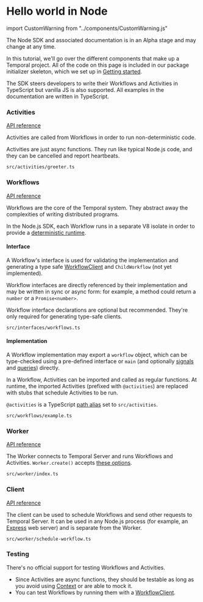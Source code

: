 # Hello world in Node

import CustomWarning from "../components/CustomWarning.js"

<CustomWarning>

The Node SDK and associated documentation is in an Alpha stage and may change at any time.

</CustomWarning>

In this tutorial, we'll go over the different components that make up a Temporal project.
All of the code on this page is included in our package initializer skeleton, which we set up in [Getting started](/docs/node/getting-started).

The SDK steers developers to write their Workflows and Activities in TypeScript but vanilla JS is also supported. All examples in the documentation are written in TypeScript.

### Activities

[API reference](https://nodejs.temporal.io/api/namespaces/activity)

Activities are called from Workflows in order to run non-deterministic code.

Activities are just async functions. They run like typical Node.js code, and they can be cancelled and report heartbeats.

`src/activities/greeter.ts`

<!--SNIPSTART nodejs-hello-activity {"enable_source_link": false}-->
<!--SNIPEND-->

### Workflows

[API reference](https://nodejs.temporal.io/api/namespaces/workflow)

Workflows are the core of the Temporal system. They abstract away the complexities of writing distributed programs.

In the Node.js SDK, each Workflow runs in a separate V8 isolate in order to provide a [deterministic runtime](/docs/node/determinism).

#### Interface

A Workflow's interface is used for validating the implementation and generating a type safe [WorkflowClient](https://nodejs.temporal.io/api/interfaces/client.workflowclient) and `ChildWorkflow` (not yet implemented).

Workflow interfaces are directly referenced by their implementation and may be written in sync or async form: for example, a method could return a `number` or a `Promise<number>`.

Workflow interface declarations are optional but recommended. They're only required for generating type-safe clients.

`src/interfaces/workflows.ts`

<!--SNIPSTART nodejs-hello-workflow-interface {"enable_source_link": false}-->
<!--SNIPEND-->

#### Implementation

A Workflow implementation may export a `workflow` object, which can be type-checked using a pre-defined interface or `main` (and optionally [signals](signals) and [queries](queries)) directly.

In a Workflow, Activities can be imported and called as regular functions. At runtime, the imported Activities (prefixed with `@activities`) are replaced with stubs that schedule Activities to be run.

`@activities` is a TypeScript [path alias](https://www.typescriptlang.org/tsconfig#paths) set to `src/activities`.

`src/workflows/example.ts`

<!--SNIPSTART nodejs-hello-workflow {"enable_source_link": false}-->
<!--SNIPEND-->

### Worker

[API reference](https://nodejs.temporal.io/api/namespaces/worker)

The Worker connects to Temporal Server and runs Workflows and Activities.
`Worker.create()` accepts [these options](https://nodejs.temporal.io/api/interfaces/worker.workeroptions).

`src/worker/index.ts`

<!--SNIPSTART nodejs-hello-worker {"enable_source_link": false}-->
<!--SNIPEND-->

### Client

[API reference](https://nodejs.temporal.io/api/namespaces/client)

The client can be used to schedule Workflows and send other requests to Temporal Server.
It can be used in any Node.js process (for example, an [Express](https://expressjs.com/) web server) and is separate from the Worker.

`src/worker/schedule-workflow.ts`

<!--SNIPSTART nodejs-hello-client {"enable_source_link": false}-->
<!--SNIPEND-->

### Testing

There's no official support for testing Workflows and Activities.

- Since Activities are async functions, they should be testable as long as you avoid using [Context](https://nodejs.temporal.io/api/classes/activity.context) or are able to mock it.
- You can test Workflows by running them with a [WorkflowClient](https://nodejs.temporal.io/api/classes/client.workflowclient).
